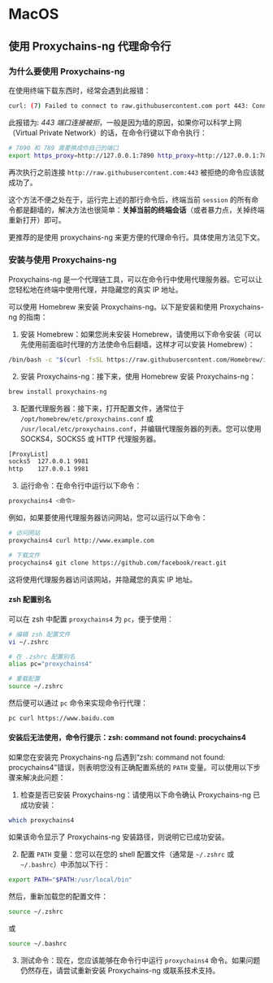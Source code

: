 # MacOS

## 使用 Proxychains-ng 代理命令行

### 为什么要使用 Proxychains-ng

在使用终端下载东西时，经常会遇到此报错：

```sh
curl: (7) Failed to connect to raw.githubusercontent.com port 443: Connection refused
```

此报错为: _443 端口连接被拒_，一般是因为墙的原因，如果你可以科学上网（Virtual Private Network）的话，在命令行键以下命令执行：

```sh
# 7890 和 789 需要换成你自己的端口
export https_proxy=http://127.0.0.1:7890 http_proxy=http://127.0.0.1:7890 all_proxy=socks5://127.0.0.1:789
```

再次执行之前连接 `http://raw.githubusercontent.com:443` 被拒绝的命令应该就成功了。

这个方法不便之处在于，运行完上述的那行命令后，终端当前 `session` 的所有命令都是翻墙的，解决方法也很简单：**关掉当前的终端会话**（或者暴力点，关掉终端重新打开）即可。

更推荐的是使用 proxychains-ng 来更方便的代理命令行。具体使用方法见下文。

### 安装与使用 Proxychains-ng

Proxychains-ng 是一个代理链工具，可以在命令行中使用代理服务器。它可以让您轻松地在终端中使用代理，并隐藏您的真实 IP 地址。

可以使用 Homebrew 来安装 Proxychains-ng。以下是安装和使用 Proxychains-ng 的指南：

1. 安装 Homebrew：如果您尚未安装 Homebrew，请使用以下命令安装（可以先使用前面临时代理的方法使命令后翻墙，这样才可以安装 Homebrew）：

```sh
/bin/bash -c "$(curl -fsSL https://raw.githubusercontent.com/Homebrew/install/master/install.sh)"
```

2. 安装 Proxychains-ng：接下来，使用 Homebrew 安装 Proxychains-ng：

```sh
brew install proxychains-ng
```

3. 配置代理服务器：接下来，打开配置文件，通常位于 `/opt/homebrew/etc/proxychains.conf` 或 `/usr/local/etc/proxychains.conf`，并编辑代理服务器的列表。您可以使用 SOCKS4，SOCKS5 或 HTTP 代理服务器。

```sh
[ProxyList]
socks5  127.0.0.1 9981
http    127.0.0.1 9981
```

3. 运行命令：在命令行中运行以下命令：

```sh
proxychains4 <命令>
```

例如，如果要使用代理服务器访问网站，您可以运行以下命令：

```sh
# 访问网站
proxychains4 curl http://www.example.com

# 下载文件
procychains4 git clone https://github.com/facebook/react.git
```

这将使用代理服务器访问该网站，并隐藏您的真实 IP 地址。

#### zsh 配置别名

可以在 zsh 中配置 `proxychains4` 为 `pc`，便于使用：

```sh
# 编辑 zsh 配置文件
vi ~/.zshrc

# 在 .zshrc 配置别名
alias pc="proxychains4"

# 重载配置
source ~/.zshrc
```

然后便可以通过 `pc` 命令来实现命令行代理：

```sh
pc curl https://www.baidu.com
```

#### 安装后无法使用，命令行提示：zsh: command not found: procychains4

如果您在安装完 Proxychains-ng 后遇到“zsh: command not found: procychains4”错误，则表明您没有正确配置系统的 `PATH` 变量。可以使用以下步骤来解决此问题：

1. 检查是否已安装 Proxychains-ng：请使用以下命令确认 Proxychains-ng 已成功安装：

```sh
which proxychains4
```

如果该命令显示了 Proxychains-ng 安装路径，则说明它已成功安装。

2. 配置 `PATH` 变量：您可以在您的 shell 配置文件（通常是 `~/.zshrc` 或 `~/.bashrc`）中添加以下行：

```sh
export PATH="$PATH:/usr/local/bin"
```

然后，重新加载您的配置文件：

```sh
source ~/.zshrc
```

或

```sh
source ~/.bashrc
```

3. 测试命令：现在，您应该能够在命令行中运行 `proxychains4` 命令。如果问题仍然存在，请尝试重新安装 Proxychains-ng 或联系技术支持。
